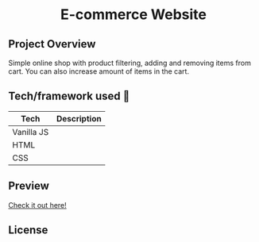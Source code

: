 <h1 align="center">E-commerce Website</h1>


## Project Overview
Simple online shop with product filtering, adding and removing items from cart. You can also increase amount of items in the cart.

## Tech/framework used 🔧

| Tech                                                    | Description                              |
| ------------------------------------------------------- | ---------------------------------------- |
| Vanilla JS                         |    |
| HTML                        |     |
| CSS                           |    |
## Preview
<a href="https://drozd1krystian.github.io/strony/e-commerce/dist/index.html" target="_blank">Check it out here!</a>
## License
